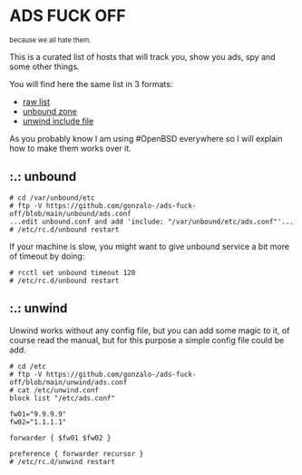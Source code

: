 # ADS FUCK OFF
<sub>because we all hate them.</sub>

This is a curated list of hosts that will track you, show you ads, spy and some other things.

You will find here the same list in 3 formats:

* [raw list](/hosts/hosts.txt)
* [unbound zone](/unbound/ads.conf)
* [unwind include file](/unwind/ads.conf)

As you probably know I am using #OpenBSD everywhere so I will explain how to make them works over it.

## :.: unbound

```
# cd /var/unbound/etc
# ftp -V https://github.com/gonzalo-/ads-fuck-off/blob/main/unbound/ads.conf
...edit unbound.conf and add 'include: "/var/unbound/etc/ads.conf"'...
# /etc/rc.d/unbound restart
```

If your machine is slow, you might want to give unbound service a bit more of timeout by doing:

```
# rcctl set unbound timeout 120
# /etc/rc.d/unbound restart
```

## :.: unwind

Unwind works without any config file, but you can add some magic to it, of course read the manual, but for this purpose a simple config file could be add.

```
# cd /etc
# ftp -V https://github.com/gonzalo-/ads-fuck-off/blob/main/unwind/ads.conf
# cat /etc/unwind.conf                                                                                                    
block list "/etc/ads.conf"

fw01="9.9.9.9"
fw02="1.1.1.1"

forwarder { $fw01 $fw02 }

preference { forwarder recursor }
# /etc/rc.d/unwind restart
```

